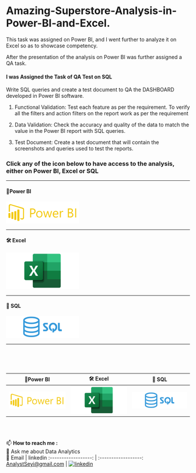 # Amazing-Superstore-Analysis-in-Power-BI-and-Excel.

This task was assigned on Power BI, and I went further to analyze it on Excel so as to showcase competency.

After the presentation of the analysis on Power BI was further assigned a QA task.

#### I was Assigned the Task of QA Test on SQL

Write SQL queries and create a test document to QA the DASHBOARD developed in Power BI software.

1. Functional Validation: Test each feature as per the requirement. To verify all the filters and action filters on the report work as per the requirement

2. Data Validation: Check the accuracy and quality of the data to match the value in the Power BI report with SQL queries.

3. Test Document: Create a test document that will contain the screenshots and queries used to test the reports.

### Click any of the icon below to have access to the analysis, either on Power BI, Excel or SQL

***
#### 🚀Power BI
[![](Github/j2.png)]([https://www.linkedin.com/in/oluwaseyi-fatuase-16009b161/](https://github.com/AnalystSeyi/Amazing-Superstore-Analysis-Power-BI))
***

#### 🛠 Excel
[![](Github/excel-smal.png)](https://www.linkedin.com/in/oluwaseyi-fatuase-16009b161/)
***

#### 👀 SQL
[![](Github/sql1.png)](https://www.linkedin.com/in/oluwaseyi-fatuase-16009b161/)
***

<br><br><br>

  🚀Power BI   |  🛠 Excel  |  👀 SQL
:------------------:  | :------------------:  | :------------------:
[![](Github/j2.png)]([https://www.linkedin.com/in/oluwaseyi-fatuase-16009b161/](https://github.com/AnalystSeyi/Amazing-Superstore-Analysis-Power-BI)) | [![](Github/excel-smal.png)](https://www.linkedin.com/in/oluwaseyi-fatuase-16009b161/)|[![](Github/sql1.png)](https://www.linkedin.com/in/oluwaseyi-fatuase-16009b161/)


<br><br>

📫 **How to reach me :** <br> 
💬 Ask me about Data Analytics <br>
  📧   Email         |  linkedin
:------------------:  | :------------------:
AnalystSeyi@gmail.com  | [![linkedin](https://img.shields.io/badge/linkedin-0A66C2?style=for-the-badge&logo=linkedin&logoColor=white)](https://www.linkedin.com/in/oluwaseyi-fatuase-16009b161/)
<!---

AnalystSeyi/AnalystSeyi is a ✨ special ✨ repository because its `README.md` (this file) appears on your GitHub profile.
You can click the Preview link to take a look at your changes.
--->


